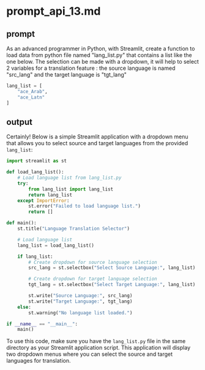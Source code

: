 # prompt_api_13.md

## prompt
As an advanced programmer in Python, with Streamlit, create a function to load data from python file named "lang_list.py" that contains a list like the one below. The selection can be made with a dropdown, it will help to select 2 variables for a translation feature : the source language is named "src_lang" and the target language is "tgt_lang"

```python
lang_list = [
    "ace_Arab",
    "ace_Latn"
]
```

## output
Certainly! Below is a simple Streamlit application with a dropdown menu that allows you to select source and target languages from the provided `lang_list`:

```python
import streamlit as st

def load_lang_list():
    # Load language list from lang_list.py
    try:
        from lang_list import lang_list
        return lang_list
    except ImportError:
        st.error("Failed to load language list.")
        return []

def main():
    st.title("Language Translation Selector")

    # Load language list
    lang_list = load_lang_list()

    if lang_list:
        # Create dropdown for source language selection
        src_lang = st.selectbox("Select Source Language:", lang_list)

        # Create dropdown for target language selection
        tgt_lang = st.selectbox("Select Target Language:", lang_list)

        st.write("Source Language:", src_lang)
        st.write("Target Language:", tgt_lang)
    else:
        st.warning("No language list loaded.")

if __name__ == "__main__":
    main()
```

To use this code, make sure you have the `lang_list.py` file in the same directory as your Streamlit application script. This application will display two dropdown menus where you can select the source and target languages for translation.